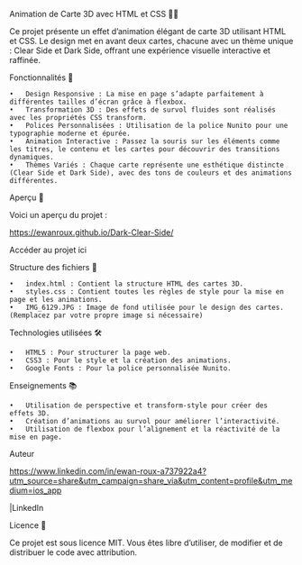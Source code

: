 Animation de Carte 3D avec HTML et CSS 🎨✨

Ce projet présente un effet d’animation élégant de carte 3D utilisant HTML et CSS. Le design met en avant deux cartes, chacune avec un thème unique : Clear Side et Dark Side, offrant une expérience visuelle interactive et raffinée.

Fonctionnalités 🚀

	•	Design Responsive : La mise en page s’adapte parfaitement à différentes tailles d’écran grâce à flexbox.
	•	Transformation 3D : Des effets de survol fluides sont réalisés avec les propriétés CSS transform.
	•	Polices Personnalisées : Utilisation de la police Nunito pour une typographie moderne et épurée.
	•	Animation Interactive : Passez la souris sur les éléments comme les titres, le contenu et les cartes pour découvrir des transitions dynamiques.
	•	Thèmes Variés : Chaque carte représente une esthétique distincte (Clear Side et Dark Side), avec des tons de couleurs et des animations différentes.

Aperçu 📸

Voici un aperçu du projet :

https://ewanroux.github.io/Dark-Clear-Side/

Accéder au projet ici

Structure des fichiers 📂

	•	index.html : Contient la structure HTML des cartes 3D.
	•	styles.css : Contient toutes les règles de style pour la mise en page et les animations.
	•	IMG_6129.JPG : Image de fond utilisée pour le design des cartes. (Remplacez par votre propre image si nécessaire)

Technologies utilisées 🛠️

	•	HTML5 : Pour structurer la page web.
	•	CSS3 : Pour le style et la création des animations.
	•	Google Fonts : Pour la police personnalisée Nunito.

Enseignements 📚

	•	Utilisation de perspective et transform-style pour créer des effets 3D.
	•	Création d’animations au survol pour améliorer l’interactivité.
	•	Utilisation de flexbox pour l’alignement et la réactivité de la mise en page.


Auteur

https://www.linkedin.com/in/ewan-roux-a737922a4?utm_source=share&utm_campaign=share_via&utm_content=profile&utm_medium=ios_app

|LinkedIn

Licence 📄

Ce projet est sous licence MIT. Vous êtes libre d’utiliser, de modifier et de distribuer le code avec attribution.



